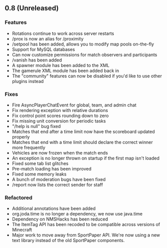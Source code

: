 ## 0.8 (Unreleased)

### Features
- Rotations continue to work across server restarts
- /prox is now an alias for /proximity
- /setpool has been added, allows you to modify map pools on-the-fly
- Support for MySQL databases
- Can now customize permissions for match observers and participants
- /vanish has been added
- A spawner module has been added to the XML
- The gamerule XML module has been added back in
- The "community" features can now be disabled if you'd like to use other plugins instead

### Fixes
- Fire AsyncPlayerChatEvent for global, team, and admin chat
- Fix rendering exception with relative durations
- Fix control point scores rounding down to zero
- Fix missing unit conversion for periodic tasks
- "/help is null" bug fixed
- Matches that end after a time limit now have the scoreboard updated properly
- Matches that end with a time limit should declare the correct winner more frequently
- Vehicles are now frozen when the match ends
- An exception is no longer thrown on startup if the first map isn't loaded
- Fixed some tab list glitches
- Pre-match loading has been improved
- Fixed some memory leaks
- A bunch of moderation bugs have been fixed
- /report now lists the correct sender for staff

### Refactored
- Additional annotations have been added
- org.joda.time is no longer a dependency, we now use java.time
- Dependency on NMSHacks has been reduced
- The ItemTag API has been recoded to be compatible across versions of Minecraft
- Major work to move away from SportPaper API. We're now using a new text library instead of the old SportPaper 
components.